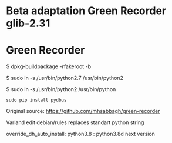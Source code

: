 # Beta adaptation Green Recorder glib-2.31

# Green Recorder

$ dpkg-buildpackage -rfakeroot -b

$ sudo ln -s /usr/bin/python2.7 /usr/bin/python2

$ sudo ln -s /usr/bin/python2 /usr/bin/python

    sudo pip install pydbus
    
Original source: https://github.com/mhsabbagh/green-recorder

Variand edit debian/rules replaces standart python string

override_dh_auto_install:
	python3.8 : python3.8d next version
    
    
   




